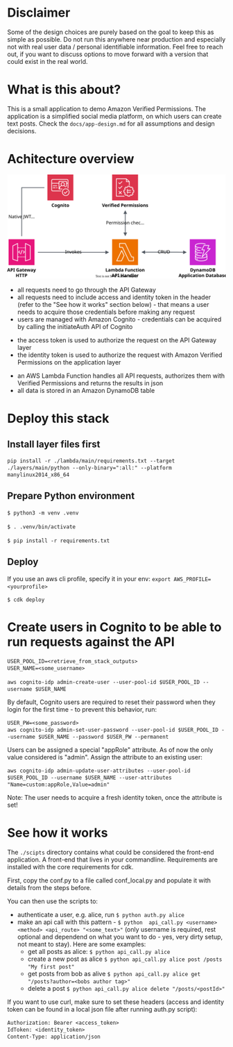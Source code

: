 # Disclaimer
Some of the design choices are purely based on the goal to keep this as simple as possible. Do not run this anywhere near production and especially not with real user data / personal identifiable information. Feel free to reach out, if you want to discuss options to move forward with a version that could exist in the real world.

# What is this about?
This is a small application to demo Amazon Verified Permissions. The application is a simplified social media platform, on which users can create text posts. Check the `docs/app-design.md` for all assumptions and design decisions.

# Achitecture overview
![Architecture diagram](docs/architecture.svg)
* all requests need to go through the API Gateway
* all requests need to include access and identity token in the header (refer to the "See how it works" section below) - that means a user needs to acquire those credentials before making any request
* users are managed with Amazon Cognito - credentials can be acquired by calling the initiateAuth API of Cognito
 - the access token is used to authorize the request on the API Gateway layer
 - the identity token is used to authorize the request with Amazon Verified Permissions on the application layer
* an AWS Lambda Function handles all API requests, authorizes them with Verified Permissions and returns the results in json
* all data is stored in an Amazon DynamoDB table

# Deploy this stack

## Install layer files first
```
pip install -r ./lambda/main/requirements.txt --target ./layers/main/python --only-binary=":all:" --platform manylinux2014_x86_64
```
## Prepare Python environment
```
$ python3 -m venv .venv

$ . .venv/bin/activate

$ pip install -r requirements.txt
```

## Deploy
If you use an aws cli profile, specify it in your env: `export AWS_PROFILE=<yourprofile>`
```
$ cdk deploy
```

# Create users in Cognito to be able to run requests against the API

```
USER_POOL_ID=<retrieve_from_stack_outputs>
USER_NAME=<some_username>

aws cognito-idp admin-create-user --user-pool-id $USER_POOL_ID --username $USER_NAME
```
By default, Cognito users are required to reset their password when they login for the first time - to prevent this behavior, run:

```
USER_PW=<some_password>
aws cognito-idp admin-set-user-password --user-pool-id $USER_POOL_ID --username $USER_NAME --password $USER_PW --permanent
```
Users can be assigned a special "appRole" attribute. As of now the only value considered is "admin". Assign the attribute to an existing user:

```
aws cognito-idp admin-update-user-attributes --user-pool-id $USER_POOL_ID --username $USER_NAME --user-attributes "Name=custom:appRole,Value=admin"
```
Note: The user needs to acquire a fresh identity token, once the attribute is set!

# See how it works
The `./scipts` directory contains what could be considered the front-end application. A front-end that lives in your commandline. Requirements are installed with the core requirements for cdk. 

First, copy the conf.py to a file called conf_local.py and populate it with details from the steps before. 

You can then use the scripts to:
* authenticate a user, e.g. alice, run `$ python auth.py alice`
* make an api call with this pattern - `$ python  api_call.py <username> <method> <api_route> "<some_text>"` (only username is required, rest optional and dependend on what you want to do - yes, very dirty setup, not meant to stay). Here are some examples:
	* get all posts as alice: `$ python api_call.py alice`
	* create a new post as alice `$ python api_call.py alice post /posts "My first post"`
	* get posts from bob as alive `$ python api_call.py alice get "/posts?author=<bobs author tag>"`
	* delete a post `$ python api_call.py alice delete "/posts/<postId>"`

If you want to use curl, make sure to set these headers (access and identity token can be found in a local json file after running auth.py script):
```
Authorization: Bearer <access_token>
IdToken: <identity_token>
Content-Type: application/json
```
